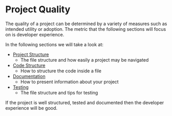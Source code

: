 # Project Quality

The quality of a project can be determined by a variety of measures such as intended utility or adoption. The metric that the following sections will focus on is developer experience.

In the following sections we will take a look at:

- [Project Structure](project-structure.md)
  - The file structure and how easily a project may be navigated
- [Code Structure](code-structure.md)
  - How to structure the code inside a file
- [Documentation](documentation/index.md)
  - How to present information about your project
- [Testing](testing.md)
  - The file structure and tips for testing

If the project is well structured, tested and documented then the developer experience will be good.
